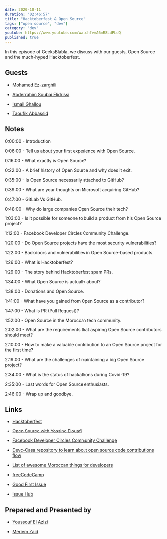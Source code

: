 ```yaml
---
date: 2020-10-11
duration: "02:46:57"
title: "Hacktoberfest & Open Source"
tags: ["open source", "dev"]
category: "dev"
youtube: https://www.youtube.com/watch?v=A6mR8LdPLdQ
published: true
---
```


In this episode of GeeksBlabla, we discuss with our guests, Open Source and the much-hyped Hacktoberfest.

## Guests

- [Mohamed Ez-zarghili](https://twitter.com/ezzarghili)

- [Abderrahim Soubai Elidrissi](https://twitter.com/soub4i)

- [Ismail Ghallou](https://twitter.com/smakosh)

- [Taoufik Abbassid](https://twitter.com/taoufikabbassid)

## Notes

0:00:00 - Introduction

0:06:00 - Tell us about your first experience with Open Source.

0:16:00 - What exactly is Open Source?

0:22:00 - A brief history of Open Source and why does it exit.

0:35:00 - Is Open Source necessarily attached to GitHub?

0:39:00 - What are your thoughts on Microsoft acquiring GitHub?

0:47:00 - GitLab Vs GitHub.

0:48:00 - Why do large companies Open Source their tech?

1:03:00 - Is it possible for someone to build a product from his Open Source project?

1:12:00 - Facebook Developer Circles Community Challenge.

1:20:00 - Do Open Source projects have the most security vulnerabilities?

1:22:00 - Backdoors and vulnerabilities in Open Source-based products.

1:26:00 - What is Hacktoberfest?

1:29:00 - The story behind Hacktoberfest spam PRs.

1:34:00 - What Open Source is actually about?

1:38:00 - Donations and Open Source.

1:41:00 - What have you gained from Open Source as a contributor?

1:47:00 - What is PR (Pull Request)?

1:52:00 - Open Source in the Moroccan tech community.

2:02:00 - What are the requirements that aspiring Open Source contributors should meet?

2:10:00 - How to make a valuable contribution to an Open Source project for the first time?

2:19:00 - What are the challenges of maintaining a big Open Source project?

2:34:00 - What is the status of hackathons during Covid-19?

2:35:00 - Last words for Open Source enthusiasts.

2:46:00 - Wrap up and goodbye.

## Links

- [Hacktoberfest](https://hacktoberfest.digitalocean.com/)

- [Open Source with Yassine Elouafi](https://geeksblabla.io/blablas/open-source-with-yassine-elouafi)

- [Facebook Developer Circles Community Challenge](https://developercircles2020.devpost.com/)

- [Devc-Casa repository to learn about open source code contributions flow](https://github.com/DevC-Casa/devc-casa-hacktoberfest)

- [List of awesome Moroccan things for developers](https://github.com/DevC-Casa/awesome-morocco)

- [freeCodeCamp](https://www.freecodecamp.org/)

- [Good First Issue](https://goodfirstissue.dev/)

- [Issue Hub](http://issuehub.io/)

## Prepared and Presented by

- [Youssouf El Azizi](https://elazizi.com)

- [Meriem Zaid](https://twitter.com/_iMeriem)
